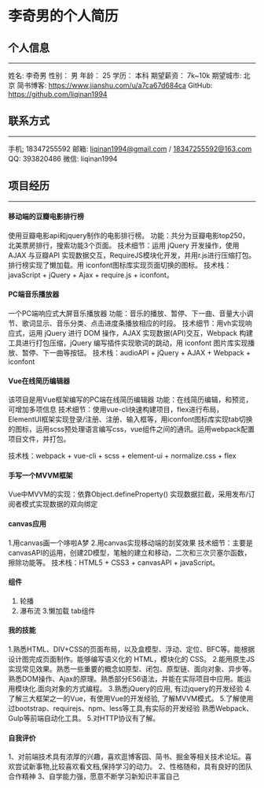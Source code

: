 # 李奇男的个人简历
 
 ## 个人信息

 ***
 姓名: 李奇男
 性别： 男
 年龄： 25
 学历： 本科
 期望薪资： 7k~10k
 期望城市: 北京
 简书博客: https://www.jianshu.com/u/a7ca67d684ca
 GitHub: https://github.com/liqinan1994

 ## 联系方式
 ***
 手机; 18347255592
 邮箱: liqinan1994@gmail.com / 18347255592@163.com
 QQ: 393820486
 微信: liqinan1994

 ## 项目经历
 ***
 #### 移动端的豆瓣电影排行榜

 使用豆瓣电影api和jquery制作的电影排行榜。
 功能：共分为豆瓣电影top250，北美票房排行，搜索功能3个页面。
 技术细节：运用 jQuery 开发操作，使用AJAX 与豆瓣API 实现数据交互，RequireJS模块化开发，并用r.js进行压缩打包。排行榜实现了懒加载。用 iconfont图标库实现页面切换的图标。
技术栈：javaScript + jQuery + Ajax + require.js + iconfont。

#### PC端音乐播放器
一个PC端响应式大屏音乐播放器
功能：音乐的播放、暂停、下一曲、音量大小调节、歌词显示、音乐分类、点击进度条播放相应的时段。
技术细节：用vh实现响应式，运用 jQuery 进行 DOM 操作，AJAX 实现数据(API)交互，Webpack 构建工具进行打包压缩，jQuery
编写插件实现歌词的跳动，用 iconfont 图片库实现播放、暂停、下一曲等按钮。
技术栈：audioAPI + jQuery + AJAX + Webpack + iconfont

####  Vue在线简历编辑器

该项目是用Vue框架编写的PC端在线简历编辑器
功能：在线简历编辑，和预览，可增加多项信息
技术细节：使用vue-cli快速构建项目，flex进行布局，ElementUI框架实现登录/注册、注册、输入框等，用iconfont图标库实现tab切换的图标，运用scss预处理语言编写css，vue组件之间的通讯。运用webpack配置项目文件，并打包。

技术栈：webpack + vue-cli + scss + element-ui + normalize.css + flex

#### 手写一个MVVM框架
Vue中MVVM的实现：依靠Object.defineProperty() 实现数据拦截，采用发布/订阅者模式实现数据的双向绑定

#### canvas应用
1.用canvas画一个哆啦A梦
2.用canvas实现移动端的刮奖效果
技术细节：主要是canvasAPI的运用，创建2D模型，笔触的建立和移动，二次和三次贝塞尔函数，擦除功能等。
技术栈：HTML5 + CSS3 + canvasAPI + javaScript。

#### 组件
1. 轮播
2. 瀑布流
3.懒加载
tab组件

#### 我的技能
1.熟悉HTML、DIV+CSS的页面布局，以及盒模型、浮动、定位、BFC等。能根据设计图完成页面制作。能够编写语义化的 HTML，模块化的 CSS。
2.能用原生JS实现常见效果。熟悉一些重要的概念如原型、闭包、原型链、面向对象、异步等。熟悉DOM操作、Ajax的原理。熟悉部分ES6语法，并能在实际项目中应用。能运用模块化.面向对象的方式编程。
3.熟悉jQuery的应用, 有过jquery的开发经验
4.了解三大框架之一的Vue，有使用Vue的开发经验, 了解MVVM模式。
5.了解使用过bootstrap、requirejs、npm、less等工具,有实际的开发经验
熟悉Webpack、Gulp等前端自动化工具。
5.对HTTP协议有了解。

#### 自我评价
1、对前端技术具有浓厚的兴趣，喜欢逛博客园、简书、掘金等相关技术论坛。喜欢尝试新事物,比较喜欢看文档,保持学习的动力。
2、性格随和，具有良好的团队合作精神
3、自学能力强，愿意不断学习新知识丰富自己
